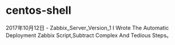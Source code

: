 # centos-shell

2017年10月12日 - Zabbix_Server_Version_1
I Wrote The Automatic Deployment Zabbix Script,Subtract Complex And Tedious Steps。
